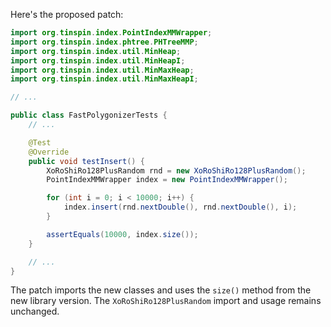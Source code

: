 Here's the proposed patch:
```java
import org.tinspin.index.PointIndexMMWrapper;
import org.tinspin.index.phtree.PHTreeMMP;
import org.tinspin.index.util.MinHeap;
import org.tinspin.index.util.MinHeapI;
import org.tinspin.index.util.MinMaxHeap;
import org.tinspin.index.util.MinMaxHeapI;

// ...

public class FastPolygonizerTests {
    // ...

    @Test
    @Override
    public void testInsert() {
        XoRoShiRo128PlusRandom rnd = new XoRoShiRo128PlusRandom();
        PointIndexMMWrapper index = new PointIndexMMWrapper();

        for (int i = 0; i < 10000; i++) {
            index.insert(rnd.nextDouble(), rnd.nextDouble(), i);
        }

        assertEquals(10000, index.size());
    }

    // ...
}
```
The patch imports the new classes and uses the `size()` method from the new library version. The `XoRoShiRo128PlusRandom` import and usage remains unchanged.